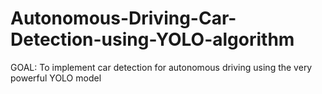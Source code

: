 # Autonomous-Driving-Car-Detection-using-YOLO-algorithm
GOAL: To implement car detection for autonomous driving using the very powerful YOLO model
